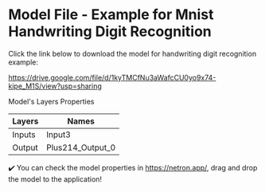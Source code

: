 # Model File - Example for Mnist Handwriting Digit Recognition

Click the link below to download the model for handwriting digit recognition example:

https://drive.google.com/file/d/1kyTMCfNu3aWafcCU0yo9x74-kipe_M1S/view?usp=sharing

Model's Layers Properties

Layers | Names
------ | -----
Inputs | Input3
Output | Plus214_Output_0

:heavy_check_mark: You can check the model properties in https://netron.app/, drag and drop the model to the application!
